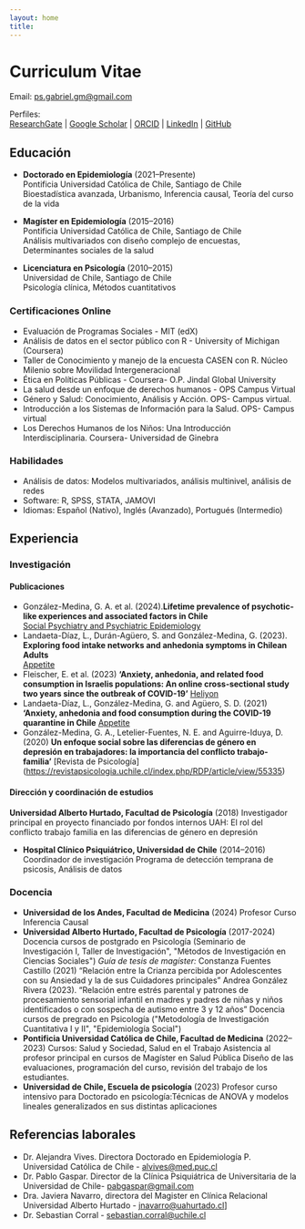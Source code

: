 ```yaml
---
layout: home
title: 
---
```


# Curriculum Vitae

Email: [ps.gabriel.gm@gmail.com](mailto:ps.gabriel.gm@gmail.com)  

Perfiles:  
[ResearchGate](https://www.researchgate.net) | 
[Google Scholar](https://scholar.google.com) | 
[ORCID](https://orcid.org) | 
[LinkedIn](https://www.linkedin.com) | 
[GitHub](https://github.com)

## Educación

* **Doctorado en Epidemiología** (2021–Presente)  
  Pontificia Universidad Católica de Chile, Santiago de Chile  
  Bioestadística avanzada, Urbanismo, Inferencia causal, Teoría del curso de la vida

* **Magíster en Epidemiología** (2015–2016)  
  Pontificia Universidad Católica de Chile, Santiago de Chile  
  Análisis multivariados con diseño complejo de encuestas, Determinantes sociales de la salud

* **Licenciatura en Psicología** (2010–2015)  
  Universidad de Chile, Santiago de Chile  
  Psicología clínica, Métodos cuantitativos

### Certificaciones Online
* Evaluación de Programas Sociales - MIT (edX)
* Análisis de datos en el sector público con R - University of Michigan (Coursera)
* Taller de Conocimiento y manejo de la encuesta CASEN con R.  Núcleo Milenio sobre Movilidad Intergeneracional
* Ética en Políticas Públicas - Coursera- O.P. Jindal Global University
* La salud desde un enfoque de derechos humanos - OPS Campus Virtual
* Género y Salud: Conocimiento, Análisis y Acción. OPS- Campus virtual.
* Introducción a los Sistemas de Información para la Salud. OPS- Campus virtual
* Los Derechos Humanos de los Niños: Una Introducción Interdisciplinaria. Coursera- Universidad de Ginebra

### Habilidades
* Análisis de datos: Modelos multivariados, análisis multinivel, análisis de redes
* Software: R, SPSS, STATA, JAMOVI
* Idiomas: Español (Nativo), Inglés (Avanzado), Portugués (Intermedio)

## Experiencia 

### Investigación

#### Publicaciones
* González-Medina, G. A. et al. (2024).**Lifetime prevalence of psychotic-like experiences and associated factors in Chile**   
  [Social Psychiatry and Psychiatric Epidemiology](https://link.springer.com/article/10.1007/s00127-024-02741-y)
* Landaeta-Díaz, L., Durán-Agüero, S. and González-Medina, G. (2023). **Exploring food intake networks and anhedonia symptoms in Chilean Adults**  
  [Appetite](https://pubmed.ncbi.nlm.nih.gov/37704006/)
* Fleischer, E. et al. (2023) **‘Anxiety, anhedonia, and related food consumption in Israelis populations: An online cross-sectional study two years since the outbreak of COVID-19’**
  [Heliyon](https://www.cell.com/heliyon/fulltext/S2405-8440(23)04419-5?_returnURL=https%3A%2F%2Flinkinghub.elsevier.com%2Fretrieve%2Fpii%2FS2405844023044195%3Fshowall%3Dtrue)
* Landaeta-Díaz, L., González-Medina, G. and Agüero, S. D. (2021) **‘Anxiety, anhedonia and food consumption during the COVID-19 quarantine in Chile**
   [Appetite](https://doi.org/10.1016/j.appet.2021.105259)
* González-Medina, G. A., Letelier-Fuentes, N. E. and Aguirre-Iduya, D. (2020)  **Un enfoque social sobre las diferencias de género en depresión en trabajadores: la importancia del conflicto trabajo-familia’**
  [Revista de Psicología] (https://revistapsicologia.uchile.cl/index.php/RDP/article/view/55335)

#### Dirección y coordinación de estudios
**Universidad Alberto Hurtado, Facultad de Psicología** (2018)
 Investigador principal en proyecto financiado por fondos internos UAH: El rol del conflicto trabajo familia en las diferencias de género en depresión 
* **Hospital Clínico Psiquiátrico, Universidad de Chile** (2014–2016)  
   Coordinador de investigación
  Programa de detección temprana de psicosis, Análisis de datos

### Docencia
* **Universidad de los Andes, Facultad de Medicina** (2024)
   Profesor Curso Inferencia Causal
* **Universidad Alberto Hurtado, Facultad de Psicología** (2017-2024)
   Docencia cursos de postgrado en Psicología (Seminario de Investigación I, Taller de Investigación", "Métodos de Investigación en Ciencias Sociales")
    *Guía de tesis de magíster:*
    Constanza Fuentes Castillo (2021) “Relación entre la Crianza percibida por Adolescentes con su Ansiedad y la de sus Cuidadores principales”
    Andrea González Rivera (2023). “Relación entre estrés parental y patrones de procesamiento sensorial infantil en madres y padres de niñas y niños identificados o con sospecha de autismo entre 3 y 12 años”
    Docencia cursos de pregrado en Psicología ("Metodología de Investigación Cuantitativa I y II", "Epidemiología Social") 
* **Pontificia Universidad Católica de Chile, Facultad de Medicina** (2022–2023)
   Cursos: Salud y Sociedad, Salud en el Trabajo
   Asistencia al profesor principal en cursos de Magíster en Salud Pública
   Diseño de las evaluaciones, programación del curso, revisión del trabajo de los estudiantes.
* **Universidad de Chile, Escuela de psicología** (2023)
   Profesor curso intensivo para Doctorado en psicología:Técnicas de ANOVA y modelos lineales generalizados en sus distintas aplicaciones                                                                                                                                   

## Referencias laborales
* Dr. Alejandra Vives. Directora Doctorado en Epidemiología P. Universidad Católica de Chile - [alvives@med.puc.cl](mailto:alvives@med.puc.cl)
* Dr. Pablo Gaspar. Director de la Clínica Psiquiátrica de Universitaria de la Universidad de Chile- [pabgaspar@gmail.com](mailto:pabgaspar@gmail.com)
* Dra. Javiera Navarro, directora del Magister en Clínica Relacional Universidad Alberto Hurtado - [jnavarro@uahurtado.cl](mailto:jnavarro@uahurtado.cl)]
* Dr. Sebastian Corral - [sebastian.corral@uchile.cl](mailto:sebastian.corral@uchile.cl)
